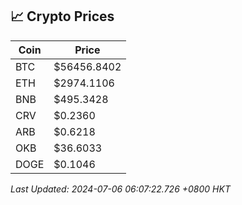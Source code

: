 ## 📈 Crypto Prices

| Coin | Price |
| ---- | ----- |
| BTC | $56456.8402 |
| ETH | $2974.1106 |
| BNB | $495.3428 |
| CRV | $0.2360 |
| ARB | $0.6218 |
| OKB | $36.6033 |
| DOGE | $0.1046 |

_Last Updated: 2024-07-06 06:07:22.726 +0800 HKT_